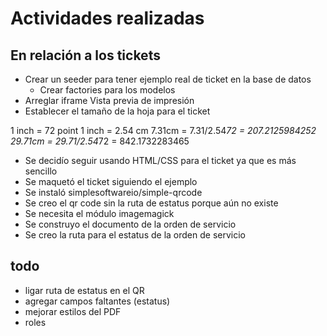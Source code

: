 # Actividades realizadas

## En relación a los tickets

- Crear un seeder para tener ejemplo real de ticket en la base de datos
    + Crear factories para los modelos
- Arreglar iframe Vista previa de impresión
- Establecer el tamaño de la hoja para el ticket

1 inch = 72 point
1 inch = 2.54 cm
7.31cm = 7.31/2.54*72 = 207.2125984252
29.71cm = 29.71/2.54*72 = 842.1732283465

- Se decidío seguir usando HTML/CSS para el ticket ya que es más sencillo
- Se maquetó el ticket siguiendo el ejemplo
- Se instaló simplesoftwareio/simple-qrcode
- Se creo el qr code sin la ruta de estatus porque aún no existe
- Se necesita el módulo imagemagick
- Se construyo el documento de la orden de servicio
- Se creo la ruta para el estatus de la orden de servicio

## todo

- ligar ruta de estatus en el QR
- agregar campos faltantes (estatus)
- mejorar estilos del PDF
- roles
